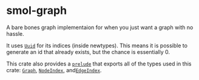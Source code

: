 # smol-graph

A bare bones graph implementaion for when you just want
a graph with no hassle.

It uses [`Uuid`][Uuid] for its indices (inside newtypes).
This means it is possible to generate an id that already exists,
but the chance is essentially 0.

This crate also provides a [`prelude`][prelude] that exports all of the
types used in this crate: [`Graph`][Graph], [`NodeIndex`][NodeIndex], 
and[`EdgeIndex`][EdgeIndex].

[Uuid]: https://docs.rs/uuid/
[prelude]: https://docs.rs/smol-graph/*/smol_graph/prelude/index.html
[Graph]: https://docs.rs/smol-graph/*/smol_graph/struct.Graph.html
[NodeIndex]: https://docs.rs/smol-graph/*/smol_graph/struct.NodeIndex.html
[EdgeIndex]: https://docs.rs/smol-graph/*/smol_graph/struct.EdgeIndex.html